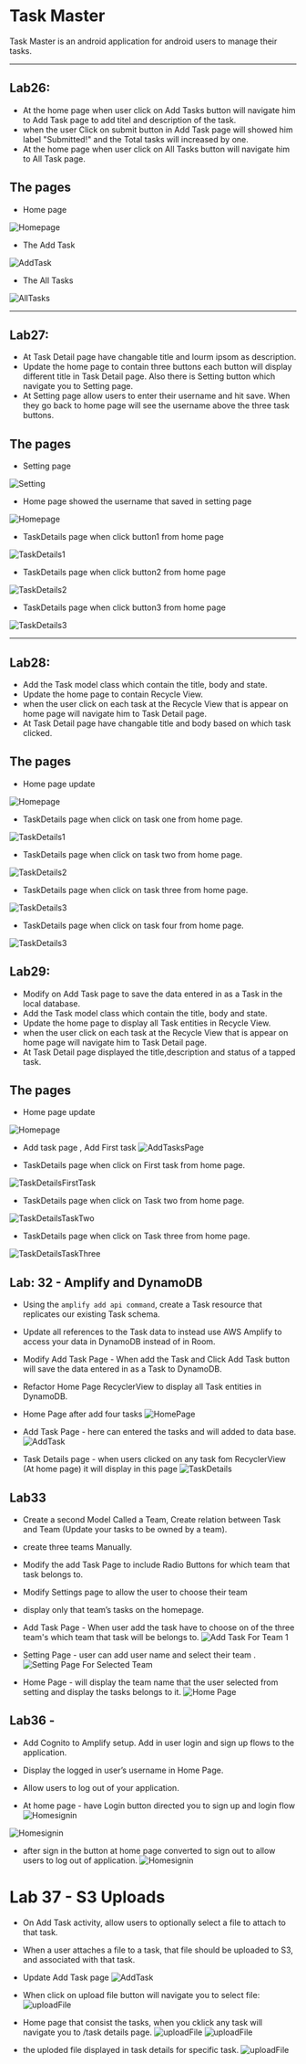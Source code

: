 # Task Master
Task Master is an android application for android users to manage their tasks. 

--------
## Lab26:
* At the home page when user click on Add Tasks button will navigate him to Add Task page to add titel and description of the task.
* when the user Click on submit button in Add Task page will showed him label "Submitted!" and the Total tasks will increased by one.  
* At the home page when user click on All Tasks button will navigate him to All Task page.


## The pages

* Home page

![Homepage](screenshots/Homepage.png)


* The Add Task

![AddTask](screenshots/addTask.png)


* The All Tasks

![AllTasks](screenshots/AllTasks.png)

------
## Lab27:
* At Task Detail page have changable title and lourm ipsom as description.
* Update the home page to contain three buttons each button will display different title in Task Detail page. Also there is Setting button which navigate you to Setting page.
* At Setting page allow users to enter their username and hit save. When they go back to home page will see the username  above the three task buttons.
## The pages

* Setting page

![Setting](screenshots/Setting.png)

* Home page showed the username that saved in setting page

![Homepage](screenshots/Homepage2.png)


* TaskDetails page when click button1 from home page

![TaskDetails1](screenshots/task1.png)


* TaskDetails page when click button2 from home page

![TaskDetails2](screenshots/task2.png)

* TaskDetails page when click button3 from home page

![TaskDetails3](screenshots/task3.png)

----------

## Lab28:
* Add the Task model class which contain the title, body and state.
* Update the home page to contain  Recycle View.
* when the user click on each task at the Recycle View that is appear on home page will navigate him to Task Detail page. 
* At Task Detail page have changable title and body based on which task clicked.

## The pages
*  Home page update

![Homepage](screenshots/HomePage3.png)


* TaskDetails page when click on task one from home page.

![TaskDetails1](screenshots/1.png)


* TaskDetails page when click on task two from home page.

![TaskDetails2](screenshots/2.png)

* TaskDetails page when click on task three from home page.

![TaskDetails3](screenshots/3.png)

* TaskDetails page when click on task four from home page.

![TaskDetails3](screenshots/4.png)


## Lab29:
* Modify on Add Task page to save the data entered in as a Task in the local database.
* Add the Task model class which contain the title, body and state.
* Update the home page to display  all Task entities in Recycle View.
* when the user click on each task at the Recycle View that is appear on home page will navigate him to Task Detail page. 
* At Task Detail page displayed the title,description and status of a tapped task.

## The pages
*  Home page update

![Homepage](screenshots/UpdateHomePage.png)

* Add task page , Add First task
![AddTasksPage](screenshots/AddTasksPage.png)

* TaskDetails page when click on First task from home page.

![TaskDetailsFirstTask](screenshots/TaskDetailsFirstTask.png)


* TaskDetails page when click on Task two from home page.

![TaskDetailsTaskTwo](screenshots/TaskDetailsTaskTwo.png)

* TaskDetails page when click on Task three from home page.

![TaskDetailsTaskThree](screenshots/TaskDetailsTaskThree.png)

## Lab: 32 - Amplify and DynamoDB
* Using the `amplify add api command`, create a Task resource that replicates our existing Task schema.
* Update all references to the Task data to instead use AWS Amplify to access your data in DynamoDB instead of in Room.
* Modify Add Task Page - When add the Task and Click Add Task button will save the data entered in as a Task to DynamoDB.
* Refactor Home Page RecyclerView to display all Task entities in DynamoDB.

* Home Page after add four tasks
![HomePage](screenshots/HomePage_32.png)

* Add Task Page - here can entered the tasks and will added to data base.
![AddTask](screenshots/AddTask_32.png)

* Task Details page - when users clicked on any task fom RecyclerView (At home page) it will display in this page
![TaskDetails](screenshots/TaskDetails_32.png)


## Lab33
* Create a second Model Called a Team, Create relation between Task and Team (Update your tasks to be owned by a team).
* create three teams  Manually.
* Modify the add Task Page to include Radio Buttons for which team that task belongs to.
* Modify Settings page to allow the user to choose their team
* display only that team’s tasks on the homepage.

* Add Task Page - When user add the task have to choose on of the three team's which team that task will be belongs to.
![Add Task For Team 1](screenshots/AddTaskForTeam1.png)

* Setting Page - user can add user name and select their team .
 ![Setting Page For Selected Team](screenshots/SettingPageForSelectedTeam.png)

* Home Page - will display the team name that the user selected from setting and display the tasks belongs to it.
![Home Page](screenshots/HomePageTeam1.png)


## Lab36 -
* Add Cognito to Amplify setup. Add in user login and sign up flows to the application.
* Display the logged in user’s username in Home Page.
* Allow users to log out of your application.

* At home page - have Login button directed you to sign up and login flow 
![Homesignin](screenshots/Homesignin.png)

![Homesignin](screenshots/Signin.png)

* after sign in the button at home page converted to sign out to allow users to log out of application.
![Homesignin](screenshots/SignOut.png)

# Lab 37 - S3 Uploads
* On Add Task activity, allow users to optionally select a file to attach to that task. 
* When a user attaches a file to a task, that file should be uploaded to S3, and associated with that task.

* Update Add Task page 
![AddTask](screenshots/AddTask37.png)
* When click on upload file button will navigate you to select file:
![uploadFile](screenshots/uploadFile.png)

* Home page that consist the tasks, when you cklick any task will navigate you to /task details page.
![uploadFile](screenshots/HPTeam2.png)
![uploadFile](screenshots/HPTeam3.png)
* the uploded file displayed in task details for specific task.
![uploadFile](screenshots/TDpage.png)














































